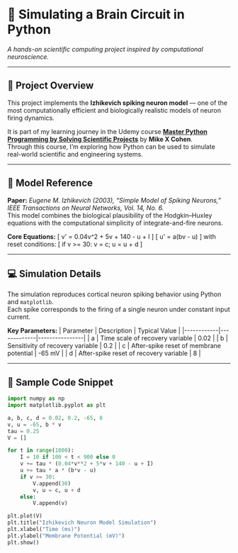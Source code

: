 # 🧠 Simulating a Brain Circuit in Python  
*A hands-on scientific computing project inspired by computational neuroscience.*

---

## 📘 Project Overview
This project implements the **Izhikevich spiking neuron model** — one of the most computationally efficient and biologically realistic models of neuron firing dynamics.

It is part of my learning journey in the Udemy course **[Master Python Programming by Solving Scientific Projects](https://www.udemy.com/course/python-scientific-x/learn/)** by **Mike X Cohen**.  
Through this course, I’m exploring how Python can be used to simulate real-world scientific and engineering systems.

---

## 🧩 Model Reference
**Paper:** *Eugene M. Izhikevich (2003), “Simple Model of Spiking Neurons,” IEEE Transactions on Neural Networks, Vol. 14, No. 6.*  
This model combines the biological plausibility of the Hodgkin–Huxley equations with the computational simplicity of integrate-and-fire neurons.

**Core Equations:**
[
v' = 0.04v^2 + 5v + 140 - u + I
]
[
u' = a(bv - u)
]
with reset conditions:
[
if  v >= 30:  v = c; u = u + d
]

---

## 💻 Simulation Details
The simulation reproduces cortical neuron spiking behavior using Python and `matplotlib`.  
Each spike corresponds to the firing of a single neuron under constant input current.

**Key Parameters:**
| Parameter | Description | Typical Value |
|------------|-------------|----------------|
| a | Time scale of recovery variable | 0.02 |
| b | Sensitivity of recovery variable | 0.2 |
| c | After-spike reset of membrane potential | -65 mV |
| d | After-spike reset of recovery variable | 8 |

---

## 🧠 Sample Code Snippet
```python
import numpy as np
import matplotlib.pyplot as plt

a, b, c, d = 0.02, 0.2, -65, 8
v, u = -65, b * v
tau = 0.25
V = []

for t in range(1000):
    I = 10 if 100 < t < 900 else 0
    v += tau * (0.04*v**2 + 5*v + 140 - u + I)
    u += tau * a * (b*v - u)
    if v >= 30:
        V.append(30)
        v, u = c, u + d
    else:
        V.append(v)

plt.plot(V)
plt.title("Izhikevich Neuron Model Simulation")
plt.xlabel("Time (ms)")
plt.ylabel("Membrane Potential (mV)")
plt.show()

